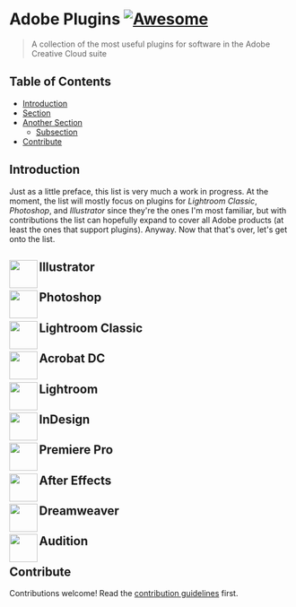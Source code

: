 # Adobe Plugins [![Awesome](https://awesome.re/badge.svg)](https://awesome.re)

> A collection of the most useful plugins for software in the Adobe Creative Cloud suite

## Table of Contents
- [Introduction](#introduction)
- [Section](#section)
- [Another Section](#another-section)
	- [Subsection](#subsection)
- [Contribute](#contribute)

## Introduction
  Just as a little preface, this list is very much a work in progress. At the moment, the list will mostly focus on plugins for *Lightroom Classic*, *Photoshop*, and *Illustrator* since they're the ones I'm most familiar, but with contributions the list can hopefully expand to cover all Adobe products (at least the ones that support plugins). Anyway. Now that that's over, let's get onto the list.

## <img src="https://user-images.githubusercontent.com/90789003/172677589-2bed17dd-147c-4427-a28c-b3e87c0055d3.svg" align=left height=50 width=50> Illustrator

## <img src="https://user-images.githubusercontent.com/90789003/172520854-7592ac10-f0e9-4007-b746-a484fd7b9a3f.svg" align=left height=50 width=50> Photoshop

## <img src="https://user-images.githubusercontent.com/90789003/172680200-9b62b6f1-0d13-4ed4-902b-a65d58430504.svg" align=left height=50 width=50> Lightroom Classic

## <img src="https://user-images.githubusercontent.com/90789003/172680327-65cd9379-95c3-424e-bfa2-1dbfd0bd3cd3.svg" align=left height=50 width=50> Acrobat DC

## <img src="https://user-images.githubusercontent.com/90789003/172679485-c47d115b-27e7-4346-bc27-1c7d39be75b3.svg" align=left height=50 width=50> Lightroom

## <img src="https://user-images.githubusercontent.com/90789003/172679599-37f674db-b35e-4767-b792-f43b19cb6686.svg" align=left height=50 width=50> InDesign

## <img src="https://user-images.githubusercontent.com/90789003/172679672-6143bbb6-8e5b-49ea-8667-f36f18c6d7af.svg" align=left height=50 width=50> Premiere Pro

## <img src="https://user-images.githubusercontent.com/90789003/172679943-8811630a-6eb0-4d20-aeb7-31d0e588b4be.svg" align=left height=50 width=50> After Effects

## <img src="https://user-images.githubusercontent.com/90789003/172679539-065fc25a-ee7b-46af-9902-2d981d41a462.svg" align=left height=50 width=50> Dreamweaver

## <img src="https://user-images.githubusercontent.com/90789003/172680016-4c7f8bf3-1368-472b-b716-08623ef7569e.svg" align=left height=50 width=50> Audition

## Contribute

Contributions welcome! Read the [contribution guidelines](contributing.md) first.
